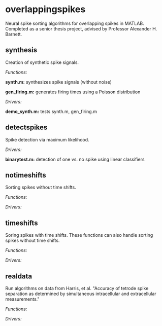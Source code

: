 # overlappingspikes
Neural spike sorting algorithms for overlapping spikes in MATLAB. Completed as a senior thesis project, advised by Professor Alexander H. Barnett. 

## synthesis
Creation of synthetic spike signals. 

*Functions:*

  **synth.m:** synthesizes spike signals (without noise)
  
  **gen_firing.m:** generates firing times using a Poisson distribution
  
*Drivers:*

  **demo_synth.m:** tests synth.m, gen_firing.m
  
## detectspikes
Spike detection via maximum likelihood.

*Drivers:*

**binarytest.m:** detection of one vs. no spike using linear classifiers
  
## notimeshifts
Sorting spikes without time shifts.

*Functions:*

*Drivers:*

## timeshifts
Soring spikes with time shifts. These functions can also handle sorting spikes without time shifts.

*Functions:*

*Drivers:*

## realdata
Run algorithms on data from Harris, et al. "Accuracy of tetrode spike separation as determined by simultaneous intracellular and extracellular measurements."

*Functions:*

*Drivers:*
